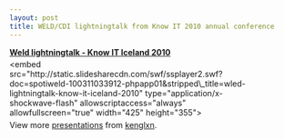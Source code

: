 ```yaml
---
layout: post
title: WELD/CDI lightningtalk from Know IT 2010 annual conference
---
```


<div style="width:425px" id="__ss_3395119">
<strong style="display:block;margin:12px 0 4px">
<a href="http://www.slideshare.net/kenglxn/wled-lightningtalk-know-it-iceland-2010" title="Weld lightningtalk - Know IT Iceland 2010">Weld lightningtalk - Know IT Iceland 2010</a>
</strong>

<object width="425" height="355">
<param name="movie" value="http://static.slidesharecdn.com/swf/ssplayer2.swf?doc=spotiweld-100311033912-phpapp01&stripped_title=wled-lightningtalk-know-it-iceland-2010" />
<param name="allowFullScreen" value="true"/>
<param name="allowScriptAccess" value="always"/>
&lt;embed src="http://static.slidesharecdn.com/swf/ssplayer2.swf?doc=spotiweld-100311033912-phpapp01&stripped\_title=wled-lightningtalk-know-it-iceland-2010" type="application/x-shockwave-flash" allowscriptaccess="always" allowfullscreen="true" width="425" height="355"&gt;</embed>

</object>
<div style="padding:5px 0 12px">
View more <a href="http://www.slideshare.net/">presentations</a> from <a href="http://www.slideshare.net/kenglxn">kenglxn</a>.

</div>
</div>
